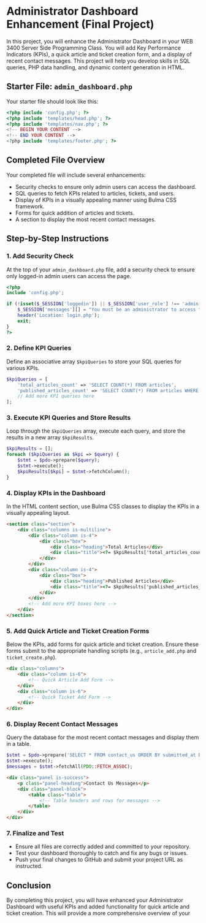 # Administrator Dashboard Enhancement (Final Project)

In this project, you will enhance the Administrator Dashboard in your WEB 3400 Server Side Programming Class. You will add Key Performance Indicators (KPIs), a quick article and ticket creation form, and a display of recent contact messages. This project will help you develop skills in SQL queries, PHP data handling, and dynamic content generation in HTML.

## Starter File: `admin_dashboard.php`

Your starter file should look like this:

```php
<?php include 'config.php'; ?>
<?php include 'templates/head.php'; ?>
<?php include 'templates/nav.php'; ?>
<!-- BEGIN YOUR CONTENT -->
<!-- END YOUR CONTENT -->
<?php include 'templates/footer.php'; ?>
```

## Completed File Overview

Your completed file will include several enhancements:

- Security checks to ensure only admin users can access the dashboard.
- SQL queries to fetch KPIs related to articles, tickets, and users.
- Display of KPIs in a visually appealing manner using Bulma CSS framework.
- Forms for quick addition of articles and tickets.
- A section to display the most recent contact messages.

## Step-by-Step Instructions

### 1. Add Security Check

At the top of your `admin_dashboard.php` file, add a security check to ensure only logged-in admin users can access the page.

```php
<?php
include 'config.php';

if (!isset($_SESSION['loggedin']) || $_SESSION['user_role'] !== 'admin') {
    $_SESSION['messages'][] = "You must be an administrator to access that resource.";
    header('Location: login.php');
    exit;
}
?>
```

### 2. Define KPI Queries

Define an associative array `$kpiQueries` to store your SQL queries for various KPIs.

```php
$kpiQueries = [
    'total_articles_count' => 'SELECT COUNT(*) FROM articles',
    'published_articles_count' => 'SELECT COUNT(*) FROM articles WHERE is_published = 1',
    // Add more KPI queries here
];
```

### 3. Execute KPI Queries and Store Results

Loop through the `$kpiQueries` array, execute each query, and store the results in a new array `$kpiResults`.

```php
$kpiResults = [];
foreach ($kpiQueries as $kpi => $query) {
    $stmt = $pdo->prepare($query);
    $stmt->execute();
    $kpiResults[$kpi] = $stmt->fetchColumn();
}
```

### 4. Display KPIs in the Dashboard

In the HTML content section, use Bulma CSS classes to display the KPIs in a visually appealing layout.

```html
<section class="section">
    <div class="columns is-multiline">
        <div class="column is-4">
            <div class="box">
                <div class="heading">Total Articles</div>
                <div class="title"><?= $kpiResults['total_articles_count'] ?></div>
            </div>
        </div>
        <div class="column is-4">
            <div class="box">
                <div class="heading">Published Articles</div>
                <div class="title"><?= $kpiResults['published_articles_count'] ?></div>
            </div>
        </div>
        <!-- Add more KPI boxes here -->
    </div>
</section>
```

### 5. Add Quick Article and Ticket Creation Forms

Below the KPIs, add forms for quick article and ticket creation. Ensure these forms submit to the appropriate handling scripts (e.g., `article_add.php` and `ticket_create.php`).

```html
<div class="columns">
    <div class="column is-6">
        <!-- Quick Article Add Form -->
    </div>
    <div class="column is-6">
        <!-- Quick Ticket Add Form -->
    </div>
</div>
```

### 6. Display Recent Contact Messages

Query the database for the most recent contact messages and display them in a table.

```php
$stmt = $pdo->prepare('SELECT * FROM contact_us ORDER BY submitted_at DESC LIMIT 5');
$stmt->execute();
$messages = $stmt->fetchAll(PDO::FETCH_ASSOC);
```

```html
<div class="panel is-success">
    <p class="panel-heading">Contact Us Messages</p>
    <div class="panel-block">
        <table class="table">
            <!-- Table headers and rows for messages -->
        </table>
    </div>
</div>
```

### 7. Finalize and Test

- Ensure all files are correctly added and committed to your repository.
- Test your dashboard thoroughly to catch and fix any bugs or issues.
- Push your final changes to GitHub and submit your project URL as instructed.

## Conclusion

By completing this project, you will have enhanced your Administrator Dashboard with useful KPIs and added functionality for quick article and ticket creation. This will provide a more comprehensive overview of your
